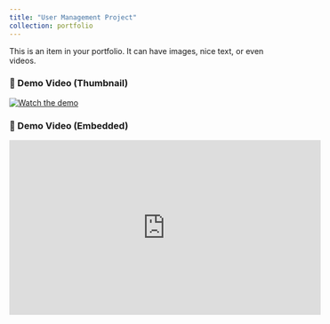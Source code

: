 ```yaml
---
title: "User Management Project"
collection: portfolio
---
```


This is an item in your portfolio. It can have images, nice text, or even videos.

### 🎥 Demo Video (Thumbnail)

[![Watch the demo](https://img.youtube.com/vi/KEjdVFibIq8/hqdefault.jpg)](https://www.youtube.com/watch?v=KEjdVFibIq8)

### 🎥 Demo Video (Embedded)

<iframe width="560" height="315"
    src="https://www.youtube.com/embed/KEjdVFibIq8"
    title="YouTube video player"
    frameborder="0"
    allow="accelerometer; autoplay; clipboard-write; encrypted-media; gyroscope; picture-in-picture; web-share"
    allowfullscreen>
</iframe>
